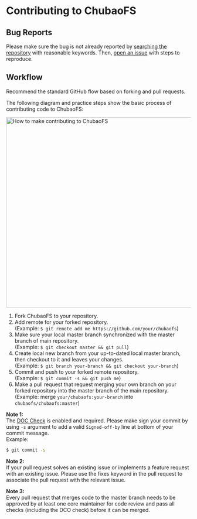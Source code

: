 # Contributing to ChubaoFS

## Bug Reports

Please make sure the bug is not already reported by [searching the repository](https://github.com/chubaofs/chubaofs/search?q=&type=Issues&utf8=%E2%9C%93) with reasonable keywords. Then, [open an issue](https://github.com/chubaofs/chubaofs/issues) with steps to reproduce.

## Workflow

Recommend the standard GitHub flow based on forking and pull requests.

The following diagram and practice steps show the basic process of contributing code to ChubaoFS:

<img src="https://user-images.githubusercontent.com/5708406/87878246-9ddf4300-ca15-11ea-97a4-cffd1febffa1.png" height="520" alt="How to make contributing to ChubaoFS"></img>

1. Fork ChubaoFS to your repository.
2. Add remote for your forked repository.<br>(Example: `$ git remote add me https://github.com/your/chubaofs`)
3. Make sure your local master branch synchronized with the master branch of main repository. <br>(Example: `$ git checkout master && git pull`)
4. Create local new branch from your up-to-dated local master branch, then checkout to it and leaves your changes. <br>(Example: `$ git branch your-branch && git checkout your-branch`)
5. Commit and push to your forked remote repository.<br>(Example: `$ git commit -s && git push me`)
6. Make a pull request that request merging your own branch on your forked repository into the master branch of the main repository.<br>(Example: merge `your/chubaofs:your-branch` into `chubaofs/chubaofs:master`)

**Note 1:**<br>
The [DOC Check](https://github.com/apps/dco) is enabled and required. Please make sign your commit by using `-s` argument to add a valid `Signed-off-by` line at bottom of your commit message.<br>
Example:
```bash
$ git commit -s
```

**Note 2:**<br>
If your pull request solves an existing issue or implements a feature request with an existing issue. 
Please use the fixes keyword in the pull request to associate the pull request with the relevant issue.

**Note 3:**<br>
Every pull request that merges code to the master branch needs to be approved by at least one core maintainer for code review and pass all checks (including the DCO check) before it can be merged.